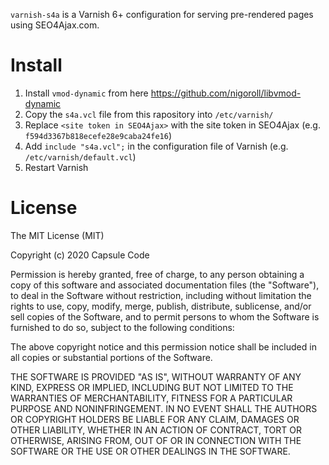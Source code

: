`varnish-s4a` is a Varnish 6+ configuration for serving pre-rendered pages using SEO4Ajax.com.

# Install

1. Install `vmod-dynamic` from here https://github.com/nigoroll/libvmod-dynamic
2. Copy the `s4a.vcl` file from this rapository into `/etc/varnish/`
3. Replace `<site token in SEO4Ajax>` with the site token in SEO4Ajax (e.g. `f594d3367b818ecefe28e9caba24fe16`)
4. Add `include "s4a.vcl";` in the configuration file of Varnish (e.g. `/etc/varnish/default.vcl`)
5. Restart Varnish

# License

The MIT License (MIT)

Copyright (c) 2020 Capsule Code

Permission is hereby granted, free of charge, to any person obtaining a copy of this software and associated documentation files (the "Software"), to deal in the Software without restriction, including without limitation the rights to use, copy, modify, merge, publish, distribute, sublicense, and/or sell copies of the Software, and to permit persons to whom the Software is furnished to do so, subject to the following conditions:

The above copyright notice and this permission notice shall be included in all copies or substantial portions of the Software.

THE SOFTWARE IS PROVIDED "AS IS", WITHOUT WARRANTY OF ANY KIND, EXPRESS OR IMPLIED, INCLUDING BUT NOT LIMITED TO THE WARRANTIES OF MERCHANTABILITY, FITNESS FOR A PARTICULAR PURPOSE AND NONINFRINGEMENT. IN NO EVENT SHALL THE AUTHORS OR COPYRIGHT HOLDERS BE LIABLE FOR ANY CLAIM, DAMAGES OR OTHER LIABILITY, WHETHER IN AN ACTION OF CONTRACT, TORT OR OTHERWISE, ARISING FROM, OUT OF OR IN CONNECTION WITH THE SOFTWARE OR THE USE OR OTHER DEALINGS IN THE SOFTWARE.